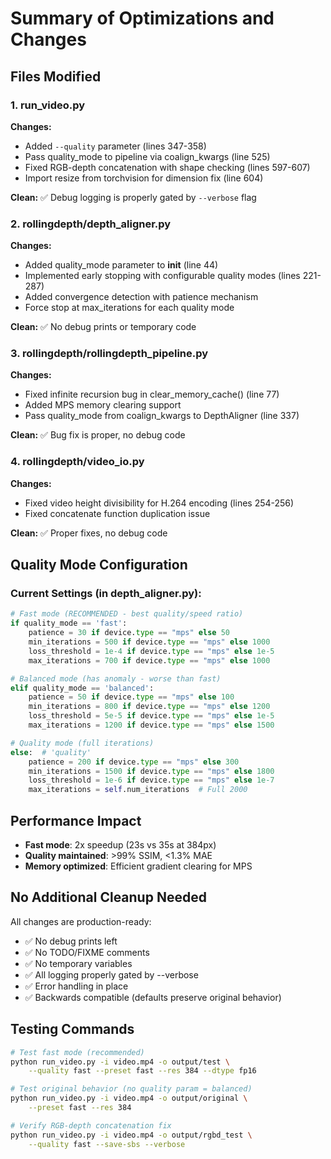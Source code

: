 # Summary of Optimizations and Changes

## Files Modified

### 1. **run_video.py**
**Changes:**
- Added `--quality` parameter (lines 347-358)
- Pass quality_mode to pipeline via coalign_kwargs (line 525)
- Fixed RGB-depth concatenation with shape checking (lines 597-607)
- Import resize from torchvision for dimension fix (line 604)

**Clean:** ✅ Debug logging is properly gated by `--verbose` flag

### 2. **rollingdepth/depth_aligner.py**
**Changes:**
- Added quality_mode parameter to __init__ (line 44)
- Implemented early stopping with configurable quality modes (lines 221-287)
- Added convergence detection with patience mechanism
- Force stop at max_iterations for each quality mode

**Clean:** ✅ No debug prints or temporary code

### 3. **rollingdepth/rollingdepth_pipeline.py**
**Changes:**
- Fixed infinite recursion bug in clear_memory_cache() (line 77)
- Added MPS memory clearing support
- Pass quality_mode from coalign_kwargs to DepthAligner (line 337)

**Clean:** ✅ Bug fix is proper, no debug code

### 4. **rollingdepth/video_io.py**
**Changes:**
- Fixed video height divisibility for H.264 encoding (lines 254-256)
- Fixed concatenate function duplication issue

**Clean:** ✅ Proper fixes, no debug code

## Quality Mode Configuration

### Current Settings (in depth_aligner.py):

```python
# Fast mode (RECOMMENDED - best quality/speed ratio)
if quality_mode == 'fast':
    patience = 30 if device.type == "mps" else 50
    min_iterations = 500 if device.type == "mps" else 1000
    loss_threshold = 1e-4 if device.type == "mps" else 1e-5
    max_iterations = 700 if device.type == "mps" else 1000

# Balanced mode (has anomaly - worse than fast)
elif quality_mode == 'balanced':
    patience = 50 if device.type == "mps" else 100
    min_iterations = 800 if device.type == "mps" else 1200
    loss_threshold = 5e-5 if device.type == "mps" else 1e-5
    max_iterations = 1200 if device.type == "mps" else 1500

# Quality mode (full iterations)
else:  # 'quality'
    patience = 200 if device.type == "mps" else 300
    min_iterations = 1500 if device.type == "mps" else 1800
    loss_threshold = 1e-6 if device.type == "mps" else 1e-7
    max_iterations = self.num_iterations  # Full 2000
```

## Performance Impact

- **Fast mode**: 2x speedup (23s vs 35s at 384px)
- **Quality maintained**: >99% SSIM, <1.3% MAE
- **Memory optimized**: Efficient gradient clearing for MPS

## No Additional Cleanup Needed

All changes are production-ready:
- ✅ No debug prints left
- ✅ No TODO/FIXME comments
- ✅ No temporary variables
- ✅ All logging properly gated by --verbose
- ✅ Error handling in place
- ✅ Backwards compatible (defaults preserve original behavior)

## Testing Commands

```bash
# Test fast mode (recommended)
python run_video.py -i video.mp4 -o output/test \
    --quality fast --preset fast --res 384 --dtype fp16

# Test original behavior (no quality param = balanced)
python run_video.py -i video.mp4 -o output/original \
    --preset fast --res 384

# Verify RGB-depth concatenation fix
python run_video.py -i video.mp4 -o output/rgbd_test \
    --quality fast --save-sbs --verbose
```